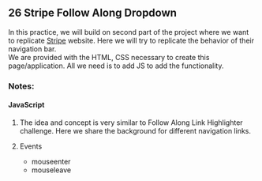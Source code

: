 ## 26 Stripe Follow Along Dropdown
In this practice, we will build on second part of the project where we want to replicate [Stripe](https://stripe.com/en-ca) website. Here we will try to replicate the behavior of their navigation bar.<br/>
We are provided with the HTML, CSS necessary to create this page/application. All we need is to add JS to add the functionality.

### Notes:
#### JavaScript
1. The idea and concept is very similar to Follow Along Link Highlighter challenge. Here we share the background for different navigation links.


2. Events 
    * mouseenter
    * mouseleave

